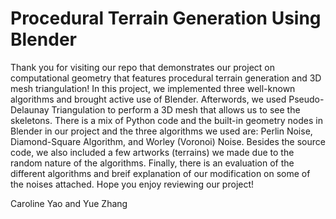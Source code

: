 # Procedural Terrain Generation Using Blender

Thank you for visiting our repo that demonstrates our project on computational geometry that features procedural terrain generation and 3D mesh triangulation! In this project, we implemented three well-known algorithms and brought active use of Blender. Afterwords, we used Pseudo-Delaunay Triangulation to perform a 3D mesh that allows us to see the skeletons. There is a mix of Python code and the built-in geometry nodes in Blender in our project and the three algorithms we used are: Perlin Noise, Diamond-Square Algorithm, and Worley (Voronoi) Noise. Besides the source code, we also included a few artworks (terrains) we made due to the random nature of the algorithms. Finally, there is an evaluation of the different algorithms and breif explanation of our modification on some of the noises attached. Hope you enjoy reviewing our project!

Caroline Yao and Yue Zhang
